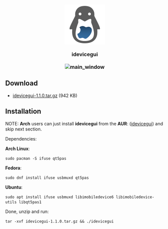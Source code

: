 <h3 align="center">
    <img src="icons/512x512.png" width="128" height="128" alt="idevicegui_icon" align="center"/>
    <br><br>
    idevicegui
    <br><br>
    <img src="https://helltar.com/projects/idevicegui/screenshots/screenshot_03122022_235644.png" alt="main_window"/>
</h3>

Download
--------

- [idevicegui-1.1.0.tar.gz](https://github.com/Helltar/idevicegui/releases/download/v1.1.0/idevicegui-1.1.0.tar.gz) (942 KB)

Installation
------------

NOTE: **Arch** users can just install **idevicegui** from the **AUR**: ([idevicegui](https://aur.archlinux.org/packages/idevicegui)) and skip next section.

Dependencies:

**Arch Linux**:

```
sudo pacman -S ifuse qt5pas
```

**Fedora**:

```
sudo dnf install ifuse usbmuxd qt5pas
```

**Ubuntu**:

```
sudo apt install ifuse usbmuxd libimobiledevice6 libimobiledevice-utils libqt5pas1
```

Done, unzip and run:

```
tar -xvf idevicegui-1.1.0.tar.gz && ./idevicegui
```
